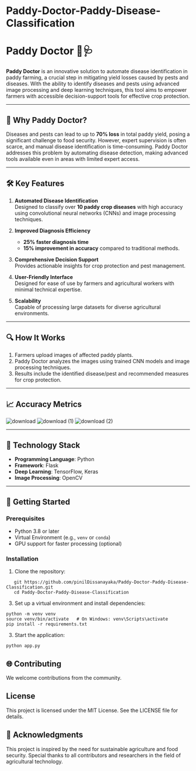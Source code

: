 # Paddy-Doctor-Paddy-Disease-Classification

# Paddy Doctor 🌾🩺

**Paddy Doctor** is an innovative solution to automate disease identification in paddy farming, a crucial step in mitigating yield losses caused by pests and diseases. With the ability to identify diseases and pests using advanced image processing and deep learning techniques, this tool aims to empower farmers with accessible decision-support tools for effective crop protection.

---

## 🌟 **Why Paddy Doctor?**

Diseases and pests can lead to up to **70% loss** in total paddy yield, posing a significant challenge to food security. However, expert supervision is often scarce, and manual disease identification is time-consuming. Paddy Doctor addresses this problem by automating disease detection, making advanced tools available even in areas with limited expert access.

---

## 🛠️ **Key Features**

1. **Automated Disease Identification**  
   Designed to classify over **10 paddy crop diseases** with high accuracy using convolutional neural networks (CNNs) and image processing techniques.

2. **Improved Diagnosis Efficiency**  
   - **25% faster diagnosis time**  
   - **15% improvement in accuracy** compared to traditional methods.

3. **Comprehensive Decision Support**  
   Provides actionable insights for crop protection and pest management.

4. **User-Friendly Interface**  
   Designed for ease of use by farmers and agricultural workers with minimal technical expertise.

5. **Scalability**  
   Capable of processing large datasets for diverse agricultural environments.

---

## 🔍 **How It Works**

1. Farmers upload images of affected paddy plants.  
2. Paddy Doctor analyzes the images using trained CNN models and image processing techniques.  
3. Results include the identified disease/pest and recommended measures for crop protection.

---

## 📈 **Accuracy Metrics**
![download](https://github.com/user-attachments/assets/6d17119c-ce54-4743-a565-3d29b94cf7ef)
![download (1)](https://github.com/user-attachments/assets/33f49cfc-0025-4558-80e4-9bbe91249a0a)
![download (2)](https://github.com/user-attachments/assets/f7533b7e-9e3b-466a-b148-aeba286c84ca)

---

## 🚀 **Technology Stack**

- **Programming Language**: Python  
- **Framework**: Flask  
- **Deep Learning**: TensorFlow, Keras  
- **Image Processing**: OpenCV  

---

## 🌱 **Getting Started**

### Prerequisites
- Python 3.8 or later  
- Virtual Environment (e.g., `venv` or `conda`)  
- GPU support for faster processing (optional)

### Installation
1. Clone the repository:
```
   git https://github.com/pinilDissanayaka/Paddy-Doctor-Paddy-Disease-Classification.git
   cd Paddy-Doctor-Paddy-Disease-Classification
```

3. Set up a virtual environment and install dependencies:
```
python -m venv venv
source venv/bin/activate   # On Windows: venv\Scripts\activate
pip install -r requirements.txt
```

3. Start the application:
```
python app.py
```


## 🌐 Contributing
We welcome contributions from the community.

## License
This project is licensed under the MIT License. See the LICENSE file for details.

## 🤝 Acknowledgments
This project is inspired by the need for sustainable agriculture and food security. Special thanks to all contributors and researchers in the field of agricultural technology.



